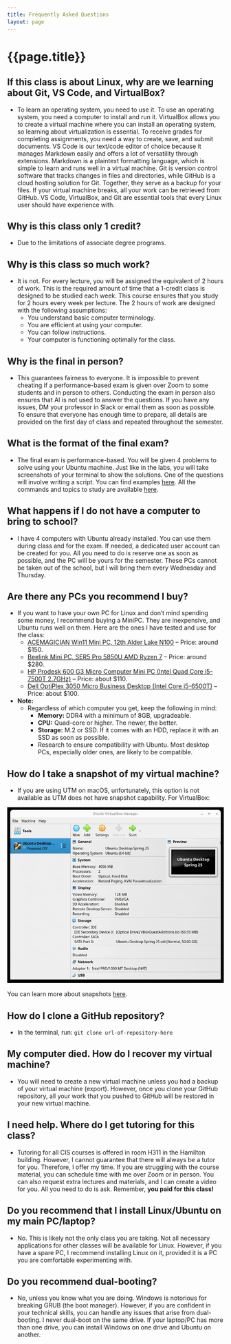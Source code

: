 ```yaml
---
title: Frequently Asked Questions
layout: page
---
```


# {{page.title}}

## If this class is about Linux, why are we learning about Git, VS Code, and VirtualBox? 
* To learn an operating system, you need to use it. To use an operating system, you need a computer to install and run it. VirtualBox allows you to create a virtual machine where you can install an operating system, so learning about virtualization is essential. To receive grades for completing assignments, you need a way to create, save, and submit documents. VS Code is our text/code editor of choice because it manages Markdown easily and offers a lot of versatility through extensions. Markdown is a plaintext formatting language, which is simple to learn and runs well in a virtual machine. Git is version control software that tracks changes in files and directories, while GitHub is a cloud hosting solution for Git. Together, they serve as a backup for your files. If your virtual machine breaks, all your work can be retrieved from GitHub. VS Code, VirtualBox, and Git are essential tools that every Linux user should have experience with.

## Why is this class only 1 credit? 
* Due to the limitations of associate degree programs.

## Why is this class so much work?
* It is not. For every lecture, you will be assigned the equivalent of 2 hours of work. This is the required amount of time that a 1-credit class is designed to be studied each week. This course ensures that you study for 2 hours every week per lecture. The 2 hours of work are designed with the following assumptions:
  * You understand basic computer terminology.
  * You are efficient at using your computer.
  * You can follow instructions.
  * Your computer is functioning optimally for the class.

## Why is the final in person?
* This guarantees fairness to everyone. It is impossible to prevent cheating if a performance-based exam is given over Zoom to some students and in person to others. Conducting the exam in person also ensures that AI is not used to answer the questions. If you have any issues, DM your professor in Slack or email them as soon as possible. To ensure that everyone has enough time to prepare, all details are provided on the first day of class and repeated throughout the semester.

## What is the format of the final exam?
* The final exam is performance-based. You will be given 4 problems to solve using your Ubuntu machine. Just like in the labs, you will take screenshots of your terminal to show the solutions. One of the questions will involve writing a script. You can find examples [here](https://cis106.com/final_exam/final_exam/#how-to-practice-shell-scripting-for-your-final-exam). All the commands and topics to study are available [here](https://cis106.com/final_exam/final_exam/).

## What happens if I do not have a computer to bring to school?
* I have 4 computers with Ubuntu already installed. You can use them during class and for the exam. If needed, a dedicated user account can be created for you. All you need to do is reserve one as soon as possible, and the PC will be yours for the semester. These PCs cannot be taken out of the school, but I will bring them every Wednesday and Thursday.

## Are there any PCs you recommend I buy?
* If you want to have your own PC for Linux and don’t mind spending some money, I recommend buying a MiniPC. They are inexpensive, and Ubuntu runs well on them. Here are the ones I have tested and use for the class:
  * [ACEMAGICIAN Win11 Mini PC, 12th Alder Lake N100](https://www.amazon.com/dp/B0DDK8XKZG?ref=ppx_yo2ov_dt_b_fed_asin_title&th=1) – Price: around $150.
  * [Beelink Mini PC, SER5 Pro 5850U AMD Ryzen 7](https://www.amazon.com/dp/B0D6RG3YQW?ref=ppx_yo2ov_dt_b_fed_asin_title&th=1) – Price: around $280.
  * [HP Prodesk 600 G3 Micro Computer Mini PC (Intel Quad Core i5-7500T 2.7GHz)](https://www.amazon.com/dp/B07S24VMLZ?ref=ppx_yo2ov_dt_b_fed_asin_title) – Price: about $110.
  * [Dell OptiPlex 3050 Micro Business Desktop (Intel Core i5-6500T)](https://www.amazon.com/dp/B0793JL2V8/?coliid=I2L2QKNH08CQZY&colid=1T7KW76FZVNLO&psc=1&ref_=list_c_wl_lv_ov_lig_dp_it) – Price: about $100.
* **Note:**
  * Regardless of which computer you get, keep the following in mind:
    * **Memory:** DDR4 with a minimum of 8GB, upgradeable.
    * **CPU:** Quad-core or higher. The newer, the better.
    * **Storage:** M.2 or SSD. If it comes with an HDD, replace it with an SSD as soon as possible.
    * Research to ensure compatibility with Ubuntu. Most desktop PCs, especially older ones, are likely to be compatible.

## How do I take a snapshot of my virtual machine?
* If you are using UTM on macOS, unfortunately, this option is not available as UTM does not have snapshot capability. For VirtualBox:

![Insert gif here](/assets/faq/creating_snapshot.gif)

You can learn more about snapshots [here](https://docs.oracle.com/en/virtualization/virtualbox/6.0/user/snapshots.html#:~:text=Take%20a%20snapshot.&text=If%20your%20VM%20is%20running,machine%20name%20and%20select%20Snapshots.).

## How do I clone a GitHub repository?
* In the terminal, run: `git clone url-of-repository-here`

## My computer died. How do I recover my virtual machine?
* You will need to create a new virtual machine unless you had a backup of your virtual machine (export). However, once you clone your GitHub repository, all your work that you pushed to GitHub will be restored in your new virtual machine.

## I need help. Where do I get tutoring for this class?
* Tutoring for all CIS courses is offered in room H311 in the Hamilton building. However, I cannot guarantee that there will always be a tutor for you. Therefore, I offer my time. If you are struggling with the course material, you can schedule time with me over Zoom or in person. You can also request extra lectures and materials, and I can create a video for you. All you need to do is ask. Remember, **you paid for this class!**

## Do you recommend that I install Linux/Ubuntu on my main PC/laptop?
* No. This is likely not the only class you are taking. Not all necessary applications for other classes will be available for Linux. However, if you have a spare PC, I recommend installing Linux on it, provided it is a PC you are comfortable experimenting with.

## Do you recommend dual-booting?
* No, unless you know what you are doing. Windows is notorious for breaking GRUB (the boot manager). However, if you are confident in your technical skills, you can handle any issues that arise from dual-booting. I never dual-boot on the same drive. If your laptop/PC has more than one drive, you can install Windows on one drive and Ubuntu on another.
